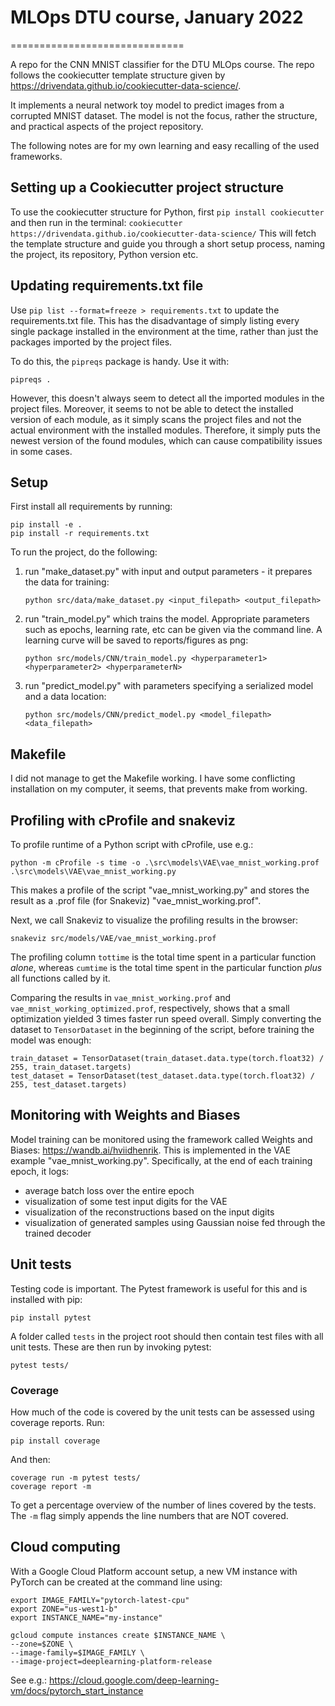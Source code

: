 # MLOps DTU course, January 2022
==============================

A repo for the CNN MNIST classifier for the DTU MLOps course. The repo follows the cookiecutter
template structure given by https://drivendata.github.io/cookiecutter-data-science/.

It implements a neural network toy model to predict images from a corrupted MNIST dataset.
The model is not the focus, rather the structure, and practical aspects of the
project repository.

The following notes are for my own learning and easy recalling of the used frameworks.

## Setting up a Cookiecutter project structure
To use the cookiecutter structure for Python, first `pip install cookiecutter` and 
then run in the terminal: 
`cookiecutter https://drivendata.github.io/cookiecutter-data-science/`
This will fetch the template structure and guide you through a short setup process,
naming the project, its repository, Python version etc.

## Updating requirements.txt file
Use `pip list --format=freeze > requirements.txt` to update the requirements.txt file. 
This has the disadvantage of simply listing every single package installed 
in the environment at the time, rather than just the packages imported 
by the project files. 

To do this, the `pipreqs` package is handy. Use it with:
    
    pipreqs .

However, this doesn't always seem to detect 
all the imported modules in the project files. Moreover, it seems to 
not be able to detect the installed version of each module, as it simply scans the 
project files and not the actual 
environment with the installed modules. Therefore, it simply puts the newest version 
of the found modules, which can cause compatibility issues in some cases. 

## Setup
First install all requirements by running:

    pip install -e .
    pip install -r requirements.txt

To run the project, do the following:
1. run "make_dataset.py" with input and output parameters - it prepares the data for training:
             
       python src/data/make_dataset.py <input_filepath> <output_filepath>

2. run "train_model.py" which trains the model. Appropriate parameters such as epochs, learning rate, etc
can be given via the command line. A learning curve will be saved to reports/figures as png:

       python src/models/CNN/train_model.py <hyperparameter1> <hyperparameter2> <hyperparameterN>

3. run "predict_model.py" with parameters specifying a serialized model and a data location:

       python src/models/CNN/predict_model.py <model_filepath> <data_filepath>


## Makefile
I did not manage to get the Makefile working. I have some conflicting installation on 
my computer, it seems, that prevents make from working.


## Profiling with cProfile and snakeviz
To profile runtime of a Python script with cProfile, use e.g.:
    
    python -m cProfile -s time -o .\src\models\VAE\vae_mnist_working.prof .\src\models\VAE\vae_mnist_working.py

This makes a profile of the script "vae_mnist_working.py" and stores the result as a 
.prof file (for Snakeviz) "vae_mnist_working.prof".

Next, we call Snakeviz to visualize the profiling results in the browser:

    snakeviz src/models/VAE/vae_mnist_working.prof

The profiling column `tottime` is the total time spent in a particular 
function *alone*, whereas `cumtime` is the total time spent in the particular 
function *plus* all functions called by it. 

Comparing the results in `vae_mnist_working.prof` and 
`vae_mnist_working_optimized.prof`, respectively, shows that a small 
optimization yielded 3 times faster run speed overall. Simply 
converting the dataset to `TensorDataset` in the beginning of the script, 
before training the model was enough:

    train_dataset = TensorDataset(train_dataset.data.type(torch.float32) / 255, train_dataset.targets)
    test_dataset = TensorDataset(test_dataset.data.type(torch.float32) / 255, test_dataset.targets)

## Monitoring with Weights and Biases
Model training can be monitored using the framework called Weights 
and Biases: https://wandb.ai/hviidhenrik. This is implemented in the VAE example 
"vae_mnist_working.py". Specifically, at the end of each training epoch, it logs: 
   - average batch loss over the entire epoch
   - visualization of some test input digits for the VAE
   - visualization of the reconstructions based on the input digits
   - visualization of generated samples using Gaussian noise fed through 
the trained decoder

## Unit tests
Testing code is important. The Pytest framework is useful for this and is installed
with pip:

    pip install pytest 

A folder called `tests` in the project root should then contain test 
files with all unit tests. These are then run by invoking pytest:

    pytest tests/

### Coverage
How much of the code is covered by the unit tests can be assessed using coverage
reports. Run:

    pip install coverage

And then:

    coverage run -m pytest tests/
    coverage report -m

To get a percentage overview of the number of lines covered by the tests. 
The `-m` flag simply appends the line numbers that are NOT covered.

## Cloud computing
With a Google Cloud Platform account setup, a new VM instance with PyTorch 
can be created at the command line using: 

    export IMAGE_FAMILY="pytorch-latest-cpu"
    export ZONE="us-west1-b"
    export INSTANCE_NAME="my-instance"

    gcloud compute instances create $INSTANCE_NAME \
    --zone=$ZONE \
    --image-family=$IMAGE_FAMILY \
    --image-project=deeplearning-platform-release

See e.g.: https://cloud.google.com/deep-learning-vm/docs/pytorch_start_instance